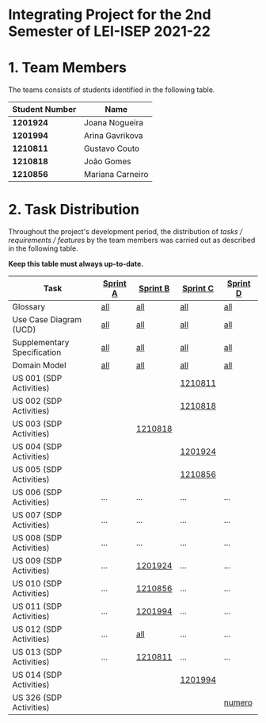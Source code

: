 # Integrating Project for the 2nd Semester of LEI-ISEP 2021-22 

# 1. Team Members

The teams consists of students identified in the following table. 

| Student Number	| Name |
|--------------|----------------------------|
| **1201924**  | Joana Nogueira          |
| **1201994**  | Arina Gavrikova         |
| **1210811**  | Gustavo Couto         |
| **1210818**  | João Gomes         |
| **1210856**  | Mariana Carneiro         |



# 2. Task Distribution ###


Throughout the project's development period, the distribution of _tasks / requirements / features_ by the team members was carried out as described in the following table. 

**Keep this table must always up-to-date.**

| Task                      | [Sprint A](SprintA/README.md) | [Sprint B](SprintB/README.md) | [Sprint C](SprintC/README.md) |  [Sprint D](SprintD/README.md) |
|-----------------------------|------------|------------|------------|------------|
| Glossary  |  [all](SprintA/Glossary.md)   |   [all](SprintB/Glossary.md)  |   [all](SprintC/Glossary.md)  | [all](SprintD/Glossary.md)  |
| Use Case Diagram (UCD)  |  [all](SprintA/UCD.md)   |   [all](SprintB/UCD.md)  |   [all](SprintC/UCD.md)  | [all](SprintD/UCD.md)  |
| Supplementary Specification   |  [all](SprintA/FURPS.md)   |   [all](SprintB/FURPS.md)  |   [all](SprintC/FURPS.md)  | [all](SprintD/FURPS.md)  |
| Domain Model  |  [all](SprintA/DM.md)   |   [all](SprintB/DM.md)  |   [all](SprintC/DM.md)  | [all](SprintD/DM.md)  |
| US 001 (SDP Activities)  |     |    |  [1210811](SprintC/US001.md)  |  |
| US 002 (SDP Activities)  |    |    | [1210818](SprintC/US002.md)   |  |
| US 003 (SDP Activities)  |     | [1210818](SprintB/US003.md)   |   |  |
| US 004 (SDP Activities)  |     |    |  [1201924](SprintC/US004.md)    |  |
| US 005 (SDP Activities)  |     |  | [1210856](SprintC/US005.md)  |  |
| US 006 (SDP Activities)  |  ...   | ...   | ...  | ... |
| US 007 (SDP Activities)  |  ...   | ...   | ...  | ... |
| US 008 (SDP Activities)  |  ...   | ...   | ...  | ... |
| US 009 (SDP Activities)  |  ...   | [1201924](SprintB/US009.md)  | ...  | ... |
| US 010 (SDP Activities)  |  ...   | [1210856](SprintB/US010.md)   | ...  | ... |
| US 011 (SDP Activities)  |  ...   | [1201994](SprintB/US011.md)    | ...  | ... |
| US 012 (SDP Activities)  |  ...   | [all](SprintB/US012.md)    | ...  | ... |
| US 013 (SDP Activities)  |  ...   | [1210811](SprintB/US013.md)    | ...  | ... |
| US 014 (SDP Activities)  |     |    | [1201994](SprintC/US014.md)   |  |
| US 326 (SDP Activities)  |    |    |   | [numero](SprintA/US326.md) |

